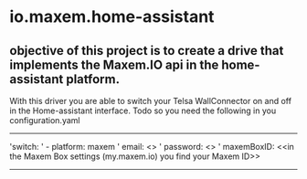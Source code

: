 # io.maxem.home-assistant

## objective of this project is to create a drive that implements the Maxem.IO api in the home-assistant platform. 

With this driver you are able to switch your Telsa WallConnector on and off in the Home-assistant interface. 
Todo so you need the following in you configuration.yaml 

***************************
'switch: 
'  - platform: maxem
'    email: <<email account with which you login in the Maxem Box>>
'    password: <<password>>
'    maxemBoxID: <<in the Maxem Box settings (my.maxem.io) you find your Maxem ID>> 

***************************

